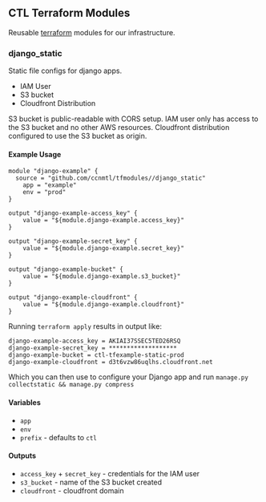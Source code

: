 ## CTL Terraform Modules

Reusable [terraform](https://terraform.io/) modules for our
infrastructure.

### django_static

Static file configs for django apps.

* IAM User
* S3 bucket
* Cloudfront Distribution

S3 bucket is public-readable with CORS setup.
IAM user only has access to the S3 bucket and no other AWS resources.
Cloudfront distribution configured to use the S3 bucket as origin.

#### Example Usage

	module "django-example" {
	  source = "github.com/ccnmtl/tfmodules//django_static"
		app = "example"
		env = "prod"
	}

	output "django-example-access_key" {
		value = "${module.django-example.access_key}"
	}

	output "django-example-secret_key" {
		value = "${module.django-example.secret_key}"
	}

	output "django-example-bucket" {
		value = "${module.django-example.s3_bucket}"
	}

	output "django-example-cloudfront" {
		value = "${module.django-example.cloudfront}"
	}

Running `terraform apply` results in output like:

    django-example-access_key = AKIAI37SSEC5TED26RSQ
    django-example-secret_key = *******************
    django-example-bucket = ctl-tfexample-static-prod
    django-example-cloudfront = d3t6vzw86uqlhs.cloudfront.net


Which you can then use to configure your Django app and run `manage.py
collectstatic && manage.py compress`

#### Variables

* `app`
* `env`
* `prefix` - defaults to `ctl`

#### Outputs

* `access_key` + `secret_key` - credentials for the IAM user
* `s3_bucket` - name of the S3 bucket created
* `cloudfront` - cloudfront domain
